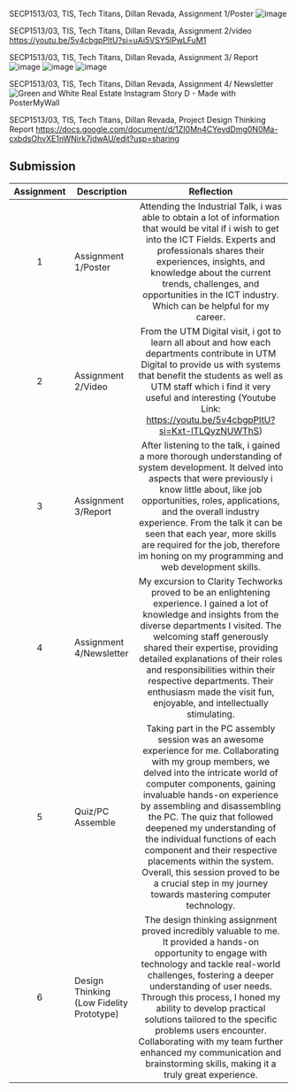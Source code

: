 
SECP1513/03, TIS, Tech Titans, Dillan Revada, Assignment 1/Poster ![image](https://github.com/miqbaltariq/SECP1513/assets/148675896/71108ac5-24e6-42e2-b8c1-91b3d537656d)

SECP1513/03, TIS, Tech Titans, Dillan Revada, Assignment 2/video https://youtu.be/5v4cbgpPltU?si=uAi5VSY5lPwLFuM1

SECP1513/03, TIS, Tech Titans, Dillan Revada, Assignment 3/ Report![image](https://github.com/miqbaltariq/SECP1513/assets/148675896/f3d656d1-1586-4a10-8935-b96a05e1a4b5)
![image](https://github.com/miqbaltariq/SECP1513/assets/148675896/51634c64-6628-4489-8380-3c6f96556f86)
![image](https://github.com/miqbaltariq/SECP1513/assets/148675896/6d908b7a-13d0-46a3-8f68-e1f6c272407a)

SECP1513/03, TIS, Tech Titans, Dillan Revada, Assignment 4/ Newsletter  ![Green and White Real Estate Instagram Story D - Made with PosterMyWall](https://github.com/miqbaltariq/SECP1513/assets/148675896/3a0b9c2f-5455-41a6-9b44-a5b765c48373)

SECP1513/03, TIS, Tech Titans, Dillan Revada, Project Design Thinking Report https://docs.google.com/document/d/1ZI0Mn4CYevdDmg0N0Ma-cxbdsOhvXE1nWNirk7jdwAU/edit?usp=sharing

## Submission
| Assignment | Description  | Reflection |
| :-----: |  ------ | :-----: | 
| 1 | Assignment 1/Poster | Attending the Industrial Talk, i was able to obtain a lot of information that would be vital if i wish to get into the ICT Fields. Experts and professionals shares their experiences, insights, and knowledge about the current trends, challenges, and opportunities in the ICT industry. Which can be helpful for my career. | 
| 2 | Assignment 2/Video |  From the UTM Digital visit, i got to learn all about and how each departments contribute in UTM Digital to provide us with systems that benefit the students as well as UTM staff which i find it very useful and interesting (Youtube Link: https://youtu.be/5v4cbgpPltU?si=Kxt-lTLQyzNUWThS) | 
| 3 | Assignment 3/Report | After listening to the talk, i gained a more thorough understanding of system development. It delved into aspects that were previously i know little about, like job opportunities, roles, applications, and the overall industry experience. From the talk it can be seen that each year, more skills are required for the job, therefore im honing on my programming and web development skills. | 
| 4 | Assignment 4/Newsletter |  My excursion to Clarity Techworks proved to be an enlightening experience. I gained a lot of knowledge and insights from the diverse departments I visited. The welcoming staff generously shared their expertise, providing detailed explanations of their roles and responsibilities within their respective departments. Their enthusiasm made the visit fun, enjoyable, and intellectually stimulating. |
| 5 | Quiz/PC Assemble | Taking part in the PC assembly session was an awesome experience for me. Collaborating with my group members, we delved into the intricate world of computer components, gaining invaluable hands-on experience by assembling and disassembling the PC. The quiz that followed deepened my understanding of the individual functions of each component and their respective placements within the system. Overall, this session proved to be a crucial step in my journey towards mastering computer technology. |
| 6 | Design Thinking (Low Fidelity Prototype) | The design thinking assignment proved incredibly valuable to me. It provided a hands-on opportunity to engage with technology and tackle real-world challenges, fostering a deeper understanding of user needs. Through this process, I honed my ability to develop practical solutions tailored to the specific problems users encounter. Collaborating with my team further enhanced my communication and brainstorming skills, making it a truly great experience. |
